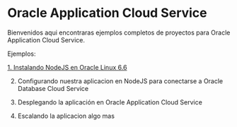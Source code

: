 # Oracle Application Cloud Service
Bienvenidos aqui encontraras ejemplos completos de proyectos para Oracle Application Cloud Service.

Ejemplos:

[1. Instalando NodeJS en Oracle Linux 6.6](https://github.com/renecloud/oacc/wiki/Instalando-NodeJS-en-Oracle-Linux-6.6)

2. Configurando nuestra aplicacion en NodeJS para conectarse a Oracle Database Cloud Service

3. Desplegando la aplicación en Oracle Application Cloud Service

4. Escalando la aplicacion 
algo mas 
